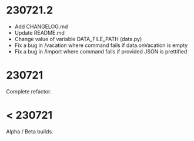 # 230721.2
- Add CHANGELOG.md
- Update README.md
- Change value of variable DATA_FILE_PATH (data.py)
- Fix a bug in /vacation where command fails if data.onVacation is empty
- Fix a bug in /import where command fails if provided JSON is prettified

# 230721
Complete refactor.

# < 230721
Alpha / Beta builds.
